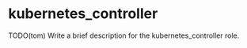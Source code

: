 kubernetes_controller
=========

TODO(tom) Write a brief description for the kubernetes_controller role.

